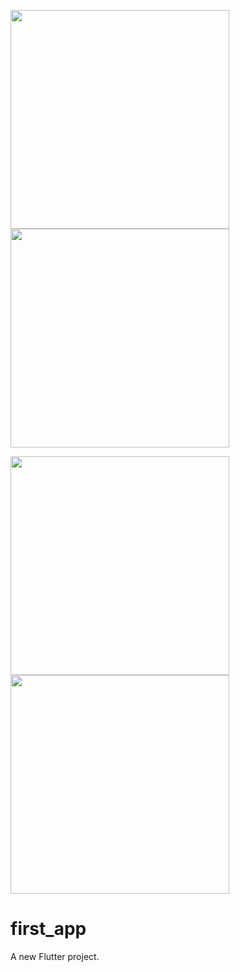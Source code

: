 <img src="https://raw.github.com/rishi9226/quiz_app/master/screenshots/Screenshot_1622700076.png" width="350" heightt="700">    <img src="https://raw.github.com/rishi9226/quiz_app/master/screenshots/Screenshot_1622700081.png" width="350" heightt="700">

<img src="https://raw.github.com/rishi9226/quiz_app/master/screenshots/Screenshot_1622700086.png" width="350" heightt="700">    <img src="https://raw.github.com/rishi9226/quiz_app/master/screenshots/Screenshot_1622700091.png" width="350" heightt="700">

# first_app

A new Flutter project.

